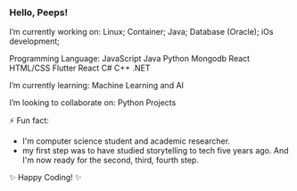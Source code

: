 ### Hello, Peeps!

I’m currently working on:
Linux;
Container;
Java;
Database (Oracle);
iOs development;

Programming Language: 
JavaScript 
Java 
Python
Mongodb
React
HTML/CSS
Flutter 
React
C#
C++
.NET

 I’m currently learning:
Machine Learning and AI


 I’m looking to collaborate on: Python Projects 

⚡ Fun fact:

- I'm computer science student and academic researcher. 
- my first step was to have studied storytelling to tech five years ago. And I'm now ready for the second, third, fourth step.



✨ Happy Coding! ✨

<!--
**jocrv/jocrv** is a ✨ _special_ ✨ repository because its `README.md` (this file) appears on your GitHub profile.

Here are some ideas to get you started:

- 🔭 I’m currently working on ...
- 🌱 I’m currently learning ...
- 👯 I’m looking to collaborate on ...
- 🤔 I’m looking for help with ...
- 💬 Ask me about ...
- 📫 How to reach me: ...
- 😄 Pronouns: ...
- ⚡ Fun fact: ...
-->

